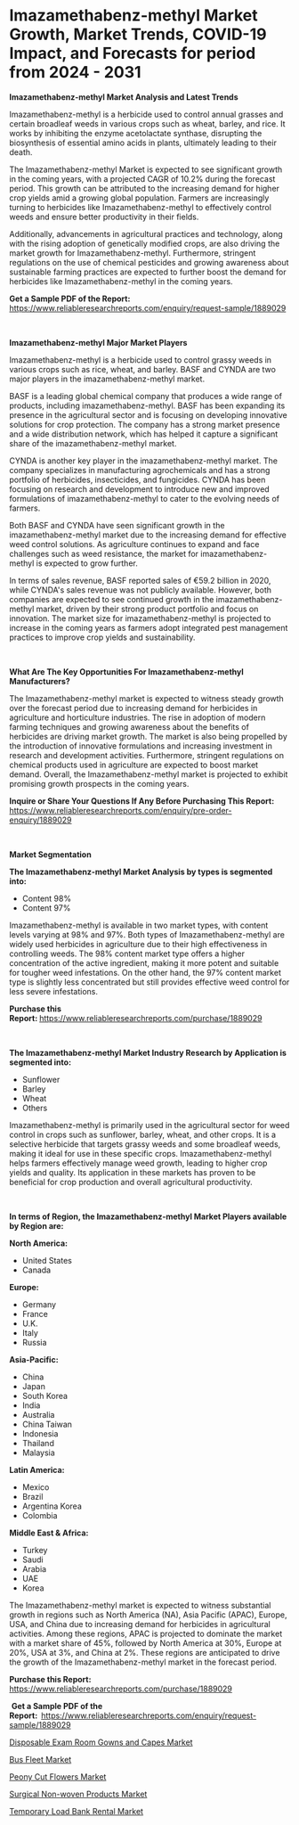 <p><h1>Imazamethabenz-methyl Market Growth, Market Trends, COVID-19 Impact, and Forecasts for period from 2024 - 2031</h1></p><p><strong>Imazamethabenz-methyl Market Analysis and Latest Trends</strong></p>
<p><p>Imazamethabenz-methyl is a herbicide used to control annual grasses and certain broadleaf weeds in various crops such as wheat, barley, and rice. It works by inhibiting the enzyme acetolactate synthase, disrupting the biosynthesis of essential amino acids in plants, ultimately leading to their death.</p><p>The Imazamethabenz-methyl Market is expected to see significant growth in the coming years, with a projected CAGR of 10.2% during the forecast period. This growth can be attributed to the increasing demand for higher crop yields amid a growing global population. Farmers are increasingly turning to herbicides like Imazamethabenz-methyl to effectively control weeds and ensure better productivity in their fields.</p><p>Additionally, advancements in agricultural practices and technology, along with the rising adoption of genetically modified crops, are also driving the market growth for Imazamethabenz-methyl. Furthermore, stringent regulations on the use of chemical pesticides and growing awareness about sustainable farming practices are expected to further boost the demand for herbicides like Imazamethabenz-methyl in the coming years.</p></p>
<p><strong>Get a Sample PDF of the Report:&nbsp;</strong> <a href="https://www.reliableresearchreports.com/enquiry/request-sample/1889029">https://www.reliableresearchreports.com/enquiry/request-sample/1889029</a></p>
<p>&nbsp;</p>
<p><strong>Imazamethabenz-methyl Major Market Players</strong></p>
<p><p>Imazamethabenz-methyl is a herbicide used to control grassy weeds in various crops such as rice, wheat, and barley. BASF and CYNDA are two major players in the imazamethabenz-methyl market.</p><p>BASF is a leading global chemical company that produces a wide range of products, including imazamethabenz-methyl. BASF has been expanding its presence in the agricultural sector and is focusing on developing innovative solutions for crop protection. The company has a strong market presence and a wide distribution network, which has helped it capture a significant share of the imazamethabenz-methyl market.</p><p>CYNDA is another key player in the imazamethabenz-methyl market. The company specializes in manufacturing agrochemicals and has a strong portfolio of herbicides, insecticides, and fungicides. CYNDA has been focusing on research and development to introduce new and improved formulations of imazamethabenz-methyl to cater to the evolving needs of farmers.</p><p>Both BASF and CYNDA have seen significant growth in the imazamethabenz-methyl market due to the increasing demand for effective weed control solutions. As agriculture continues to expand and face challenges such as weed resistance, the market for imazamethabenz-methyl is expected to grow further.</p><p>In terms of sales revenue, BASF reported sales of €59.2 billion in 2020, while CYNDA's sales revenue was not publicly available. However, both companies are expected to see continued growth in the imazamethabenz-methyl market, driven by their strong product portfolio and focus on innovation. The market size for imazamethabenz-methyl is projected to increase in the coming years as farmers adopt integrated pest management practices to improve crop yields and sustainability.</p></p>
<p>&nbsp;</p>
<p><strong>What Are The Key Opportunities For Imazamethabenz-methyl Manufacturers?</strong></p>
<p><p>The Imazamethabenz-methyl market is expected to witness steady growth over the forecast period due to increasing demand for herbicides in agriculture and horticulture industries. The rise in adoption of modern farming techniques and growing awareness about the benefits of herbicides are driving market growth. The market is also being propelled by the introduction of innovative formulations and increasing investment in research and development activities. Furthermore, stringent regulations on chemical products used in agriculture are expected to boost market demand. Overall, the Imazamethabenz-methyl market is projected to exhibit promising growth prospects in the coming years.</p></p>
<p><strong>Inquire or Share Your Questions If Any Before Purchasing This Report:</strong> <a href="https://www.reliableresearchreports.com/enquiry/pre-order-enquiry/1889029">https://www.reliableresearchreports.com/enquiry/pre-order-enquiry/1889029</a></p>
<p>&nbsp;</p>
<p><strong>Market Segmentation</strong></p>
<p><strong>The Imazamethabenz-methyl Market Analysis by types is segmented into:</strong></p>
<p><ul><li>Content 98%</li><li>Content 97%</li></ul></p>
<p><p>Imazamethabenz-methyl is available in two market types, with content levels varying at 98% and 97%. Both types of Imazamethabenz-methyl are widely used herbicides in agriculture due to their high effectiveness in controlling weeds. The 98% content market type offers a higher concentration of the active ingredient, making it more potent and suitable for tougher weed infestations. On the other hand, the 97% content market type is slightly less concentrated but still provides effective weed control for less severe infestations.</p></p>
<p><strong>Purchase this Report:&nbsp;</strong><a href="https://www.reliableresearchreports.com/purchase/1889029">https://www.reliableresearchreports.com/purchase/1889029</a></p>
<p>&nbsp;</p>
<p><strong>The Imazamethabenz-methyl Market Industry Research by Application is segmented into:</strong></p>
<p><ul><li>Sunflower</li><li>Barley</li><li>Wheat</li><li>Others</li></ul></p>
<p><p>Imazamethabenz-methyl is primarily used in the agricultural sector for weed control in crops such as sunflower, barley, wheat, and other crops. It is a selective herbicide that targets grassy weeds and some broadleaf weeds, making it ideal for use in these specific crops. Imazamethabenz-methyl helps farmers effectively manage weed growth, leading to higher crop yields and quality. Its application in these markets has proven to be beneficial for crop production and overall agricultural productivity.</p></p>
<p>&nbsp;</p>
<p><strong>In terms of Region, the Imazamethabenz-methyl Market Players available by Region are:</strong></p>
<p>
    <p> <strong> North America: </strong>
        <ul>
            <li>United States</li>
            <li>Canada</li>
        </ul>
        </p> 
    <p> <strong> Europe: </strong>
        <ul>
            <li>Germany</li>
            <li>France</li>
            <li>U.K.</li>
            <li>Italy</li>
            <li>Russia</li>
        </ul>
        </p> 
    <p> <strong> Asia-Pacific: </strong>
        <ul>
            <li>China</li>
            <li>Japan</li>
            <li>South Korea</li>
            <li>India</li>
            <li>Australia</li>
            <li>China Taiwan</li>
            <li>Indonesia</li>
            <li>Thailand</li>
            <li>Malaysia</li>
        </ul>
        </p> 
    <p> <strong> Latin America: </strong>
        <ul>
            <li>Mexico</li>
            <li>Brazil</li>
            <li>Argentina Korea</li>
            <li>Colombia</li>
        </ul>
        </p> 
    <p> <strong> Middle East & Africa: </strong>
        <ul>
            <li>Turkey</li>
            <li>Saudi</li>
            <li>Arabia</li>
            <li>UAE</li>
            <li>Korea</li>
        </ul>
    </p>
    </p>
<p><p>The Imazamethabenz-methyl market is expected to witness substantial growth in regions such as North America (NA), Asia Pacific (APAC), Europe, USA, and China due to increasing demand for herbicides in agricultural activities. Among these regions, APAC is projected to dominate the market with a market share of 45%, followed by North America at 30%, Europe at 20%, USA at 3%, and China at 2%. These regions are anticipated to drive the growth of the Imazamethabenz-methyl market in the forecast period.</p></p>
<p><strong>Purchase this Report: </strong><a href="https://www.reliableresearchreports.com/purchase/1889029">https://www.reliableresearchreports.com/purchase/1889029</a></p>
<p>&nbsp;<strong>Get a Sample PDF of the Report:&nbsp;&nbsp;</strong><a href="https://www.reliableresearchreports.com/enquiry/request-sample/1889029">https://www.reliableresearchreports.com/enquiry/request-sample/1889029</a></p>
<p><strong></strong></p>
<p><p><a href="https://fearless-okapi-6c8.notion.site/Disposable-Exam-Room-Gowns-and-Capes-Market-Size-Market-Share-and-Global-Market-Analysis-Report-20-5fff8956ab534f6ca546379cc994a92f">Disposable Exam Room Gowns and Capes Market</a></p><p><a href="https://view.publitas.com/reportprime-1/bus-fleet-market-research-report-reveals-the-latest-trends-and-opportunities-of-this-market-for-period-from-2024-2031/">Bus Fleet Market</a></p><p><a href="https://view.publitas.com/reportprime-1/peony-cut-flowers-market-size-share-trends-analysis-report-by-application-regional-outlook-competitive-strategies-and-segment-forecasts-2024-2031/">Peony Cut Flowers Market</a></p><p><a href="https://noble-drawer-34c.notion.site/Surgical-Non-woven-Products-Market-Provides-a-Comprehensive-Analysis-Including-a-Macro-Overview-of-t-fb7d9561acc541f59050b3f4769a35a5">Surgical Non-woven Products Market</a></p><p><a href="https://github.com/gulaimolin/Market-Research-Report-List-3/blob/main/temporary-load-bank-rental-market.md">Temporary Load Bank Rental Market</a></p></p>